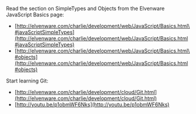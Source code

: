 Read the section on SimpleTypes and Objects from the Elvenware
JavaScript Basics page:

-   [http://elvenware.com/charlie/development/web/JavaScript/Basics.html\#javaScriptSimpleTypes](http://elvenware.com/charlie/development/web/JavaScript/Basics.html#javaScriptSimpleTypes)
-   [http://elvenware.com/charlie/development/web/JavaScript/Basics.html\#objects](http://elvenware.com/charlie/development/web/JavaScript/Basics.html#objects)

Start learning Git:

-   [http://elvenware.com/charlie/development/cloud/Git.html](http://elvenware.com/charlie/development/cloud/Git.html)
-   [http://youtu.be/p1obmWF6Nks](http://youtu.be/p1obmWF6Nks)
